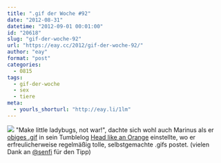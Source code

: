 ```yaml
---
title: ".gif der Woche #92"
date: "2012-08-31"
datetime: "2012-09-01 00:01:00"
id: "20618"
slug: "gif-der-woche-92"
url: "https://eay.cc/2012/gif-der-woche-92/"
author: "eay"
format: "post"
categories:
  - 0815
tags:
  - gif-der-woche
  - sex
  - tiere
meta:
  - yourls_shorturl: "http://eay.li/1lm"
---
```


![](https://eay.cc/uploads/2012/ladybugs.gif) "Make little ladybugs, not war!", dachte sich wohl auch Marinus als er [obiges .gif](http://headlikeanorange.tumblr.com/post/30271737493) in sein Tumblelog [Head like an Orange](http://headlikeanorange.tumblr.com/) einstellte, wo er erfreulicherweise regelmäßig tolle, selbstgemachte .gifs postet. (vielen Dank an [@senfi](https://twitter.com/senfi/) für den Tipp)
